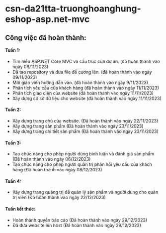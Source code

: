 # csn-da21tta-truonghoanghung-eshop-asp.net-mvc
## **Công việc đã hoàn thành:**
#### Tuần 1:
+ Tìm hiểu ASP.NET Core MVC và cấu trúc của dự án. (đã hoàn thành vào ngày 08/11/2023)
+ Đã tạo repository và đưa file đề cương lên. (đã hoàn thành vào ngày 09/11/2023)
+ Mời giáo viên hướng dẫn vào. (đã hoàn thành vào ngày 9/11/2023)
+ Phân tích yêu cầu của khách hàng (đã hoàn thành vào ngày 11/11/2023) 
+ Phân tích giao diện của website (đã hoàn thành vào ngày 11/11/2023)
+ Xây dựng cơ sở dữ liệu cho website (đã hoàn thành vào ngày 11/11/2023)
#### Tuần 2:
+ Xây dựng trang chủ của website. (Đã hoàn thành vào ngày 22/11/2023)
+ Xây dựng trang sản phẩm (Đã hoàn thành vào ngày 23/11/2023)
+ Xây dựng trang chi tiết sản phẩm (Đã hoàn thành vào ngày 23/11/2023)
#### Tuần 3:
+ Tạo chức năng cho phép người dùng bình luận và đánh giá sản phẩm (Đã hoàn thành vào ngày 06/12/2023)
+ Tạo chức năng cho phép người quản trị phản hổi yêu cầu của khách hàng (Đã hoàn thành vào ngày 08/12/2023)
#### Tuần 4:
+ Xây dựng trang quảng trị để quản lý sản phẩm và người dùng cho quản trị viên (Đã hoàn thành vào ngày 22/12/2023)
#### Tuần kết thúc:
+ Hoàn thành quyển báo cáo (Đã hoàn thành vào ngày 29/12/2023)
+ Đã đưa website lên host (Đã hoàn thành vào ngày 29/12/2023)
